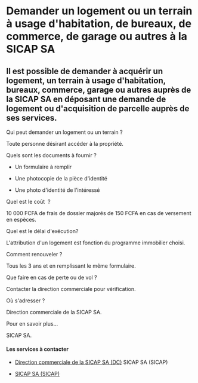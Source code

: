 # Demander un logement ou un terrain à usage d'habitation, de bureaux, de commerce, de garage ou autres à la SICAP SA

Il est possible de demander à acquérir un logement, un terrain à usage d'habitation, bureaux, commerce, garage ou autres auprès de la SICAP SA en déposant une demande de logement ou d'acquisition de parcelle auprès de ses services.
---------------------------------------------------------------------------------------------------------------------------------------------------------------------------------------------------------------------------------------

Qui peut demander un logement ou un terrain ?

Toute personne désirant accéder à la propriété.  

Quels sont les documents à fournir ?

*   Un formulaire à remplir  
    

*   Une photocopie de la pièce d'identité

*   Une photo d'identité de l'intéressé  
    

Quel est le coût  ?

10 000 FCFA de frais de dossier majorés de 150 FCFA en cas de versement en espèces.  

Quel est le délai d'exécution?

L'attribution d'un logement est fonction du programme immobilier choisi.  

Comment renouveler ?

Tous les 3 ans et en remplissant le même formulaire.

Que faire en cas de perte ou de vol ?

Contacter la direction commerciale pour vérification.  

Où s'adresser ?

Direction commerciale de la SICAP SA.  

Pour en savoir plus...

SICAP SA.

#### Les services à contacter

*   [Direction commerciale de la SICAP SA (DC)](../../../services/direction-commerciale-de-la-sicap-sa-dc.md) SICAP SA (SICAP)  
    
*   [SICAP SA (SICAP)](../../../services/sicap-sa-sicap.md)